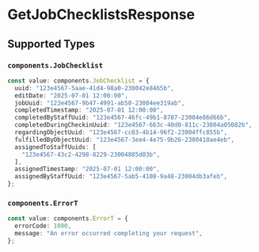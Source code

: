 # GetJobChecklistsResponse


## Supported Types

### `components.JobChecklist`

```typescript
const value: components.JobChecklist = {
  uuid: "123e4567-5aae-41d4-98a0-230042e8465b",
  editDate: "2025-07-01 12:00:00",
  jobUuid: "123e4567-9b47-4991-ab50-23004ee319ab",
  completedTimestamp: "2025-07-01 12:00:00",
  completedByStaffUuid: "123e4567-46fc-49b1-8787-23004e86d66b",
  completedDuringCheckinUuid: "123e4567-663c-40d0-811c-23004a05082b",
  regardingObjectUuid: "123e4567-cc03-4b14-96f2-23004ffc855b",
  fulfilledByObjectUuid: "123e4567-3ee4-4e75-9b26-2300410ae4eb",
  assignedToStaffUuids: [
    "123e4567-43c2-4298-8229-23004885d03b",
  ],
  assignedTimestamp: "2025-07-01 12:00:00",
  assignedByStaffUuid: "123e4567-5ab5-4108-9a48-23004db3afeb",
};
```

### `components.ErrorT`

```typescript
const value: components.ErrorT = {
  errorCode: 1000,
  message: "An error occurred completing your request",
};
```

